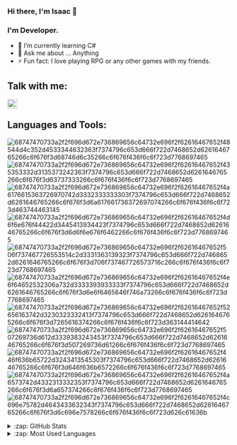 ### Hi there, I'm Isaac 👋

### I'm Developer.

- 🌱 I’m currently learning C#
- 💬 Ask me about ... Anything
- ⚡ Fun fact: I love playing RPG or any other games with my friends.

## Talk with me:
[<img align="left" alt="holisitc_developer | LinkedIn" width="22px" src="https://cdn.jsdelivr.net/npm/simple-icons@v3/icons/linkedin.svg" />][linkedin]

<br />


## Languages and Tools:
![68747470733a2f2f696d672e736869656c64732e696f2f62616467652f48544d4c352d4533344632363f7374796c653d666f722d7468652d6261646765266c6f676f3d68746d6c35266c6f676f436f6c6f723d7768697465](https://github.com/IsaacSG/IsaacSG/assets/54876928/4f0c9d61-b527-4694-9019-6047dae3c730)
![68747470733a2f2f696d672e736869656c64732e696f2f62616467652f435353332d3135373242363f7374796c653d666f722d7468652d6261646765266c6f676f3d63737333266c6f676f436f6c6f723d7768697465](https://github.com/IsaacSG/IsaacSG/assets/54876928/493e9034-d82a-4ccf-ac51-0c4784442076)
![68747470733a2f2f696d672e736869656c64732e696f2f62616467652f4a6176615363726970742d3332333333303f7374796c653d666f722d7468652d6261646765266c6f676f3d6a617661736372697074266c6f676f436f6c6f723d463744463145](https://github.com/IsaacSG/IsaacSG/assets/54876928/9137f257-00e8-4683-af08-13b2f8561c45)
![68747470733a2f2f696d672e736869656c64732e696f2f62616467652f4d6f6e676f44422d3445413934423f7374796c653d666f722d7468652d6261646765266c6f676f3d6d6f6e676f6462266c6f676f436f6c6f723d7768697465](https://github.com/IsaacSG/IsaacSG/assets/54876928/be608180-157b-41c3-9e71-6edd79a25732)
![68747470733a2f2f696d672e736869656c64732e696f2f62616467652f506f737467726553514c2d3331363139323f7374796c653d666f722d7468652d6261646765266c6f676f3d706f737467726573716c266c6f676f436f6c6f723d7768697465](https://github.com/IsaacSG/IsaacSG/assets/54876928/4ce03b8a-0ae7-4c59-8e0a-a0f0221e7891)
![68747470733a2f2f696d672e736869656c64732e696f2f62616467652f4e6f64652532306a732d3333393933333f7374796c653d666f722d7468652d6261646765266c6f676f3d6e6f6465646f746a73266c6f676f436f6c6f723d7768697465](https://github.com/IsaacSG/IsaacSG/assets/54876928/62008364-e556-4db7-b6ae-75a4e56b8e03)
![68747470733a2f2f696d672e736869656c64732e696f2f62616467652f52656163742d3230323332413f7374796c653d666f722d7468652d6261646765266c6f676f3d7265616374266c6f676f436f6c6f723d363144414642](https://github.com/IsaacSG/IsaacSG/assets/54876928/d20e10a5-f0e8-4cd4-b82e-6f83e2522d6f)
![68747470733a2f2f696d672e736869656c64732e696f2f62616467652f507269736d612d3339383243453f7374796c653d666f722d7468652d6261646765266c6f676f3d507269736d61266c6f676f436f6c6f723d7768697465](https://github.com/IsaacSG/IsaacSG/assets/54876928/ddf3e00b-cf97-48ac-953d-940ed39c3985)
![68747470733a2f2f696d672e736869656c64732e696f2f62616467652f446f636b65722d3243413545303f7374796c653d666f722d7468652d6261646765266c6f676f3d646f636b6572266c6f676f436f6c6f723d7768697465](https://github.com/IsaacSG/IsaacSG/assets/54876928/69198380-b741-4490-9240-55bce274c3c9)
![68747470733a2f2f696d672e736869656c64732e696f2f62616467652f4a6573742d4332313332353f7374796c653d666f722d7468652d6261646765266c6f676f3d6a657374266c6f676f436f6c6f723d7768697465](https://github.com/IsaacSG/IsaacSG/assets/54876928/caf89277-b63f-48cc-a163-ad15abc22f11)
![68747470733a2f2f696d672e736869656c64732e696f2f62616467652f4c696e75782d4643433632343f7374796c653d666f722d7468652d6261646765266c6f676f3d6c696e7578266c6f676f436f6c6f723d626c61636b](https://github.com/IsaacSG/IsaacSG/assets/54876928/d6dee339-7378-4274-9498-6e45ba8826ad)


<details>
  <summary>:zap: GitHub Stats</summary>

  <img align="left" alt="Isaac GitHub Stats" src="https://github-readme-stats.vercel.app/api?username=IsaacSG&show_icons=true&hide_border=true" />

</details>

<details>
  <summary>:zap: Most Used Languages</summary>

<img align="left" alt="Isaac GitHub Top Languages" src="https://github-readme-stats.vercel.app/api/top-langs/?username=IsaacSG" />

</details>

[linkedin]: https://www.linkedin.com/in/isaac-graciano/
